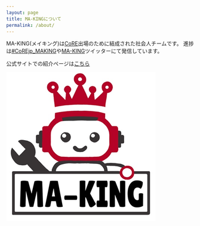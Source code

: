 ```yaml
---
layout: page
title: MA-KINGについて
permalink: /about/
---
```


MA-KING(メイキング)は[CoRE](https://core.scramble-robot.org/)出場のために結成された社会人チームです。
進捗は[#CoREjp_MAKING](https://x.com/search?q=%23CoREjp_MAKING)や[MA-KING](https://x.com/ma_king_core)ツイッターにて発信しています。

公式サイトでの紹介ページは[こちら](https://core.scramble-robot.org/player_team/making/)

![](img/ma_king_logo.jpg)